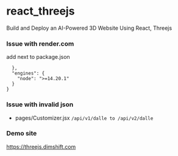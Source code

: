 # react_threejs
Build and Deploy an AI-Powered 3D Website Using React, Threejs

### Issue with render.com
add next to package.json
```
  },
  "engines": {
    "node": ">=14.20.1"
  }
}
```

### Issue with invalid json
* pages/Customizer.jsx
`/api/v1/dalle to /api/v2/dalle`

### Demo site
https://threejs.dimshift.com
